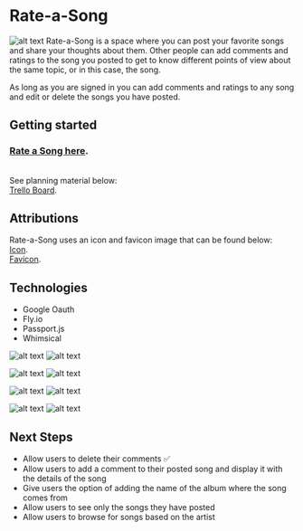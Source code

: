 # Rate-a-Song
![alt text](https://i.imgur.com/ioUsNAd.png "Screenshot of index view")
Rate-a-Song is a space where you can post your favorite songs and share your thoughts about them. Other people can add comments and ratings to the song you posted to get to know different points of view about the same topic, or in this case, the song.

As long as you are signed in you can add comments and ratings to any song and edit or delete the songs you have posted.


## Getting started
 ### [Rate a Song here](https://rate-a-song-jr.fly.dev/songs).

&nbsp;   
See planning material below:  
[Trello Board](https://trello.com/b/iYdCFHQD/rate-a-song).  


## Attributions
Rate-a-Song uses an icon and favicon image that can be found below:   
[Icon](https://fontawesome.com/search?q=music&o=r).   
[Favicon](https://www.theleverageway.com/blog/intelligent-personal-voice-assistants-business-marketing/music-note/). 


## Technologies
+ Google Oauth 
+ Fly.io
+ Passport.js
+ Whimsical    

![alt text](https://img.shields.io/badge/JavaScript-323330?style=for-the-badge&logo=javascript&logoColor=F7DF1E "JavaScript icon")
![alt text](https://img.shields.io/badge/MongoDB-4EA94B?style=for-the-badge&logo=mongodb&logoColor=white "MongoDB icon")

![alt text](https://img.shields.io/badge/CSS3-1572B6?style=for-the-badge&logo=css3&logoColor=white "CSS icon")
![alt text](https://img.shields.io/badge/HTML5-E34F26?style=for-the-badge&logo=html5&logoColor=white "HTML icon")

![alt text](https://img.shields.io/badge/Express%20js-000000?style=for-the-badge&logo=express&logoColor=white "Express.js icon")
![alt text](https://img.shields.io/badge/Node%20js-339933?style=for-the-badge&logo=nodedotjs&logoColor=white "Node icon")

![alt text](https://img.shields.io/badge/GitHub-100000?style=for-the-badge&logo=github&logoColor=white "GitHub icon")
![alt text](https://img.shields.io/badge/Trello-0052CC?style=for-the-badge&logo=trello&logoColor=white "Trello icon")


## Next Steps
+ Allow users to delete their comments ✅
+ Allow users to add a comment to their posted song and display it with the details of the song
+ Give users the option of adding the name of the album where the song comes from
+ Allow users to see only the songs they have posted
+ Allow users to browse for songs based on the artist
